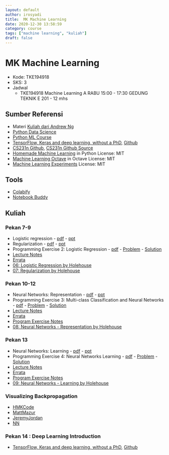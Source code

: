 ```yaml
---
layout: default
author: irosyadi
title:  MK Machine Learning
date: 2020-12-30 13:58:59
category: course
tags: ["machine learning", "kuliah"]
draft: false
---
```


# MK Machine Learning

- Kode: TKE194918
- SKS: 3
- Jadwal
    - TKE194918 Machine Learning A RABU 15:00 - 17:30 GEDUNG TEKNIK E 201 - 12 mhs

## Sumber Referensi
- Materi [Kuliah dari Andrew Ng](https://irosyadi.netlify.app/course/machine-learning-andrewng/)
- [Python Data Science](https://github.com/leriomaggio/python-data-science)
- [Python ML Course](https://github.com/leriomaggio/python-ml-course)
- [TensorFlow, Keras and deep learning, without a PhD](https://codelabs.developers.google.com/codelabs/cloud-tensorflow-mnist#0), [Github](https://github.com/GoogleCloudPlatform/tensorflow-without-a-phd)
- [CS231n Github](https://cs231n.github.io/), [CS231n Github Source](https://github.com/cs231n/cs231n.github.io)
- [Homemade Machine Learning](https://github.com/trekhleb/homemade-machine-learning) in Python License: MIT
- [Machine Learning Octave](https://github.com/trekhleb/machine-learning-octave) in Octave License: MIT
- [Machine Learning Experiments](https://github.com/trekhleb/machine-learning-experiments) License: MIT

## Tools
- [Colabify](https://chrome.google.com/webstore/detail/github-colabify/enfgannencjofjonlojjahlblnjnfhon/related?hl=en)
- [Notebook Buddy](https://chrome.google.com/webstore/detail/notebook-buddy/kmhoiofjdpbiodaggadcibdkicfgplcl)

## Kuliah
### Pekan 7-9
- Logistic regression - [pdf](https://vkosuri.github.io/CourseraMachineLearning/home/week-3/lectures/pdf/Lecture6.pdf) \- [ppt](https://vkosuri.github.io/CourseraMachineLearning/home/week-3/lectures/ppt/Lecture6.pptx)
- Regularization - [pdf](https://vkosuri.github.io/CourseraMachineLearning/home/week-3/lectures/pdf/Lecture7.pdf) \- [ppt](https://vkosuri.github.io/CourseraMachineLearning/home/week-3/lectures/ppt/Lecture7.pptx)
- Programming Exercise 2: Logistic Regression - [pdf](https://vkosuri.github.io/CourseraMachineLearning/home/week-3/exercises/machine-learning-ex2/ex2.pdf) \- [Problem](https://vkosuri.github.io/CourseraMachineLearning/home/week-3/exercises/machine-learning-ex2.zip) \- [Solution](https://vkosuri.github.io/home/week-3/exercises/machine-learning-ex2/ex2)
- [Lecture Notes](https://vkosuri.github.io/CourseraMachineLearning/home/week-3/lectures/notes.pdf)
- [Errata](https://vkosuri.github.io/CourseraMachineLearning/home/week-3/errata.pdf)
- [06: Logistic Regression by Holehouse](https://www.holehouse.org/mlclass/06_Logistic_Regression.html)
- [07: Regularization by Holehouse](https://www.holehouse.org/mlclass/07_Regularization.html)

### Pekan 10-12
- Neural Networks: Representation - [pdf](https://vkosuri.github.io/CourseraMachineLearning/home/week-4/lectures/pdf/Lecture8.pdf) \- [ppt](https://vkosuri.github.io/CourseraMachineLearning/home/week-4/lectures/ppt/Lecture8.pptx)
- Programming Exercise 3: Multi-class Classification and Neural Networks - [pdf](https://vkosuri.github.io/CourseraMachineLearning/home/week-4/exercises/machine-learning-ex3/ex3.pdf) \- [Problem](https://vkosuri.github.io/CourseraMachineLearning/home/week-4/exercises/machine-learning-ex3.zip) \- [Solution](https://vkosuri.github.io/home/week-4/exercises/machine-learning-ex3/ex3)
- [Lecture Notes](https://vkosuri.github.io/CourseraMachineLearning/home/week-4/lectures/notes.pdf)
- [Errata](https://vkosuri.github.io/CourseraMachineLearning/home/week-4/errata.pdf)
- [Program Exercise Notes](https://vkosuri.github.io/home/week-4/exercises/Programming%20Ex.3.pdf)
- [08: Neural Networks - Representation by Holehouse](https://www.holehouse.org/mlclass/08_Neural_Networks_Representation.html)

### Pekan 13
- Neural Networks: Learning - [pdf](https://vkosuri.github.io/CourseraMachineLearning/home/week-5/lectures/pdf/Lecture9.pdf) \- [ppt](https://vkosuri.github.io/CourseraMachineLearning/home/week-5/lectures/ppt/Lecture9.pptx)
- Programming Exercise 4: Neural Networks Learning - [pdf](https://vkosuri.github.io/CourseraMachineLearning/home/week-5/exercises/machine-learning-ex4/ex4.pdf) \- [Problem](https://vkosuri.github.io/CourseraMachineLearning/home/week-5/exercises/machine-learning-ex4.zip) \- [Solution](https://vkosuri.github.io/home/week-5/exercises/machine-learning-ex4/ex4)
- [Lecture Notes](https://vkosuri.github.io/CourseraMachineLearning/home/week-5/lectures/notes.pdf)
- [Errata](https://vkosuri.github.io/CourseraMachineLearning/home/week-5/errata.pdf)
- [Program Exercise Notes](https://vkosuri.github.io/home/week-4/exercises/Programming%20Ex.4.pdf)
- [09: Neural Networks - Learning by Holehouse](https://www.holehouse.org/mlclass/09_Neural_Networks_Learning.html)

### Visualizing Backpropagation
- [HMKCode](https://hmkcode.com/ai/backpropagation-step-by-step/)
- [MattMazur](https://mattmazur.com/2015/03/17/a-step-by-step-backpropagation-example/)
- [JeremyJordan](https://www.jeremyjordan.me/neural-networks-training/)
- [NN](https://github.com/adityamarella/neuralnetwork/blob/master/NN.m)

### Pekan 14 : Deep Learning Introduction
- [TensorFlow, Keras and deep learning, without a PhD](https://codelabs.developers.google.com/codelabs/cloud-tensorflow-mnist#0), [Github](https://github.com/GoogleCloudPlatform/tensorflow-without-a-phd)




